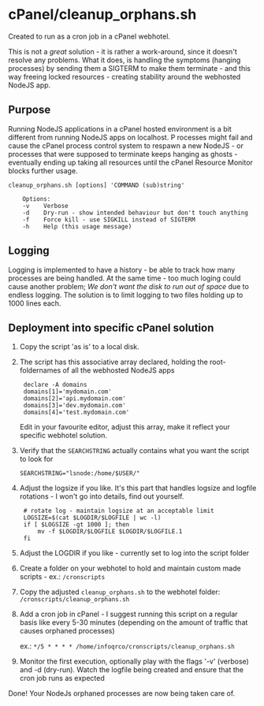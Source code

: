 
# cPanel/cleanup_orphans.sh

Created to run as a cron job in a cPanel webhotel.

This is not a _great_ solution - it is rather a work-around, since it doesn't resolve any problems. What it does, is handling the symptoms (hanging processes) by sending them a SIGTERM to make them terminate - and this way freeing locked resources - creating stability around the webhosted NodeJS app.

## Purpose

Running NodeJS applications in a cPanel hosted environment is a bit different from running NodeJS apps on localhost. P
rocesses might fail and cause the cPanel process control system to respawn a new NodeJS - or processes that were supposed to terminate keeps hanging as ghosts - eventually ending up taking all resources until the cPanel Resource Monitor blocks further usage.

```shell
cleanup_orphans.sh [options] 'COMMAND (sub)string'

    Options:
    -v    Verbose
    -d    Dry-run - show intended behaviour but don't touch anything
    -f    Force kill - use SIGKILL instead of SIGTERM
    -h    Help (this usage message)
```

## Logging

Logging is implemented to have a history - be able to track how many processes are being handled.
At the same time - too much loging could cause another problem; _We don't want the disk to run out of space_ due to endless logging. The solution is to limit logging to two files holding up to 1000 lines each.

## Deployment into specific cPanel solution

1. Copy the script 'as is' to a local disk.
2. The script has this associative array declared, holding the root-foldernames of all the webhosted NodeJS apps

   ```shell
    declare -A domains
    domains[1]='mydomain.com'
    domains[2]='api.mydomain.com'
    domains[3]='dev.mydomain.com'
    domains[4]='test.mydomain.com'
   ```

   Edit in your favourite editor, adjust this array, make it reflect your specific webhotel solution.

3. Verify that the `SEARCHSTRING` actually contains what you want the script to look for

   ```shell
   SEARCHSTRING="lsnode:/home/$USER/"
   ```

4. Adjust the logsize if you like.
   It's this part that handles logsize and logfile rotations - I won't go into details, find out yourself.

   ```shell
    # rotate log - maintain logsize at an acceptable limit
    LOGSIZE=$(cat $LOGDIR/$LOGFILE | wc -l)
    if [ $LOGSIZE -gt 1000 ]; then
        mv -f $LOGDIR/$LOGFILE $LOGDIR/$LOGFILE.1
    fi
   ```

5. Adjust the LOGDIR if you like - currently set to log into the script folder
6. Create a folder on your webhotel to hold and maintain custom made scripts - ex.: `/cronscripts`
7. Copy the adjusted `cleanup_orphans.sh` to the webhotel folder: `/cronscripts/cleanup_orphans.sh`
8. Add a cron job in cPanel - I suggest running this script on a regular basis like every 5-30 minutes
   (depending on the amount of traffic that causes orphaned processes)

   ex.: `*/5 * * * * /home/infoqrco/cronscripts/cleanup_orphans.sh`
9. Monitor the first execution, optionally play with the flags '-v' (verbose) and -d (dry-run).
   Watch the logfile being created and ensure that the cron job runs as expected

Done! Your NodeJs orphaned processes are now being taken care of.
